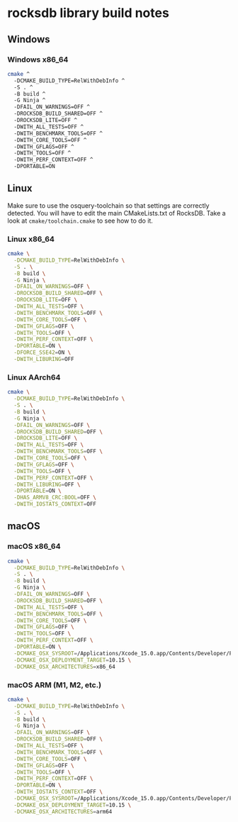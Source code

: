 # rocksdb library build notes

## Windows

### Windows x86_64

```sh
cmake ^
  -DCMAKE_BUILD_TYPE=RelWithDebInfo ^
  -S . ^
  -B build ^
  -G Ninja ^
  -DFAIL_ON_WARNINGS=OFF ^
  -DROCKSDB_BUILD_SHARED=OFF ^
  -DROCKSDB_LITE=OFF ^
  -DWITH_ALL_TESTS=OFF ^
  -DWITH_BENCHMARK_TOOLS=OFF ^
  -DWITH_CORE_TOOLS=OFF ^
  -DWITH_GFLAGS=OFF ^
  -DWITH_TOOLS=OFF ^
  -DWITH_PERF_CONTEXT=OFF ^
  -DPORTABLE=ON
```

## Linux

Make sure to use the osquery-toolchain so that settings are correctly detected. You will have to edit the main CMakeLists.txt of RocksDB. Take a look at `cmake/toolchain.cmake` to see how to do it.

### Linux x86_64

```sh
cmake \
  -DCMAKE_BUILD_TYPE=RelWithDebInfo \
  -S . \
  -B build \
  -G Ninja \
  -DFAIL_ON_WARNINGS=OFF \
  -DROCKSDB_BUILD_SHARED=OFF \
  -DROCKSDB_LITE=OFF \
  -DWITH_ALL_TESTS=OFF \
  -DWITH_BENCHMARK_TOOLS=OFF \
  -DWITH_CORE_TOOLS=OFF \
  -DWITH_GFLAGS=OFF \
  -DWITH_TOOLS=OFF \
  -DWITH_PERF_CONTEXT=OFF \
  -DPORTABLE=ON \
  -DFORCE_SSE42=ON \
  -DWITH_LIBURING=OFF
```

### Linux AArch64

```bash
cmake \
  -DCMAKE_BUILD_TYPE=RelWithDebInfo \
  -S . \
  -B build \
  -G Ninja \
  -DFAIL_ON_WARNINGS=OFF \
  -DROCKSDB_BUILD_SHARED=OFF \
  -DROCKSDB_LITE=OFF \
  -DWITH_ALL_TESTS=OFF \
  -DWITH_BENCHMARK_TOOLS=OFF \
  -DWITH_CORE_TOOLS=OFF \
  -DWITH_GFLAGS=OFF \
  -DWITH_TOOLS=OFF \
  -DWITH_PERF_CONTEXT=OFF \
  -DWITH_LIBURING=OFF \
  -DPORTABLE=ON \
  -DHAS_ARMV8_CRC:BOOL=OFF \
  -DWITH_IOSTATS_CONTEXT=OFF
```

## macOS

### macOS x86_64

```sh
cmake \
  -DCMAKE_BUILD_TYPE=RelWithDebInfo \
  -S . \
  -B build \
  -G Ninja \
  -DFAIL_ON_WARNINGS=OFF \
  -DROCKSDB_BUILD_SHARED=OFF \
  -DWITH_ALL_TESTS=OFF \
  -DWITH_BENCHMARK_TOOLS=OFF \
  -DWITH_CORE_TOOLS=OFF \
  -DWITH_GFLAGS=OFF \
  -DWITH_TOOLS=OFF \
  -DWITH_PERF_CONTEXT=OFF \
  -DPORTABLE=ON \
  -DCMAKE_OSX_SYSROOT=/Applications/Xcode_15.0.app/Contents/Developer/Platforms/MacOSX.platform/Developer/SDKs/MacOSX14.2.sdk \
  -DCMAKE_OSX_DEPLOYMENT_TARGET=10.15 \
  -DCMAKE_OSX_ARCHITECTURES=x86_64
```

### macOS ARM (M1, M2, etc.)

```sh
cmake \
  -DCMAKE_BUILD_TYPE=RelWithDebInfo \
  -S . \
  -B build \
  -G Ninja \
  -DFAIL_ON_WARNINGS=OFF \
  -DROCKSDB_BUILD_SHARED=OFF \
  -DWITH_ALL_TESTS=OFF \
  -DWITH_BENCHMARK_TOOLS=OFF \
  -DWITH_CORE_TOOLS=OFF \
  -DWITH_GFLAGS=OFF \
  -DWITH_TOOLS=OFF \
  -DWITH_PERF_CONTEXT=OFF \
  -DPORTABLE=ON \
  -DWITH_IOSTATS_CONTEXT=OFF \
  -DCMAKE_OSX_SYSROOT=/Applications/Xcode_15.0.app/Contents/Developer/Platforms/MacOSX.platform/Developer/SDKs/MacOSX14.2.sdk \
  -DCMAKE_OSX_DEPLOYMENT_TARGET=10.15 \
  -DCMAKE_OSX_ARCHITECTURES=arm64
```
